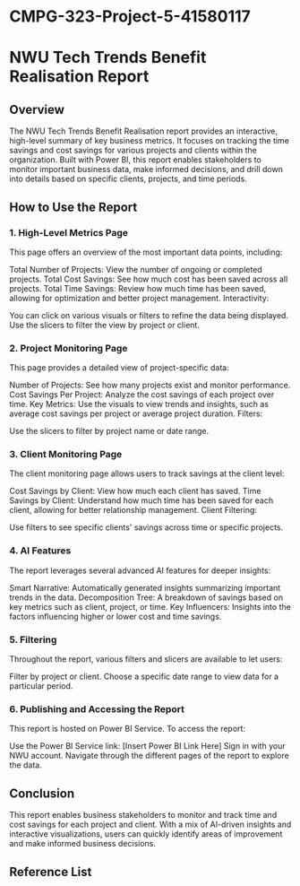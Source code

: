 # CMPG-323-Project-5-41580117
# NWU Tech Trends Benefit Realisation Report
## Overview
The NWU Tech Trends Benefit Realisation report provides an interactive, high-level summary of key business metrics. It focuses on tracking the time savings and cost savings for various projects and clients within the organization. Built with Power BI, this report enables stakeholders to monitor important business data, make informed decisions, and drill down into details based on specific clients, projects, and time periods.

## How to Use the Report
### 1. High-Level Metrics Page
This page offers an overview of the most important data points, including:

Total Number of Projects: View the number of ongoing or completed projects.
Total Cost Savings: See how much cost has been saved across all projects.
Total Time Savings: Review how much time has been saved, allowing for optimization and better project management.
Interactivity:

You can click on various visuals or filters to refine the data being displayed.
Use the slicers to filter the view by project or client.
### 2. Project Monitoring Page
This page provides a detailed view of project-specific data:

Number of Projects: See how many projects exist and monitor performance.
Cost Savings Per Project: Analyze the cost savings of each project over time.
Key Metrics: Use the visuals to view trends and insights, such as average cost savings per project or average project duration.
Filters:

Use the slicers to filter by project name or date range.
### 3. Client Monitoring Page
The client monitoring page allows users to track savings at the client level:

Cost Savings by Client: View how much each client has saved.
Time Savings by Client: Understand how much time has been saved for each client, allowing for better relationship management.
Client Filtering:

Use filters to see specific clients' savings across time or specific projects.
### 4. AI Features
The report leverages several advanced AI features for deeper insights:

Smart Narrative: Automatically generated insights summarizing important trends in the data.
Decomposition Tree: A breakdown of savings based on key metrics such as client, project, or time.
Key Influencers: Insights into the factors influencing higher or lower cost and time savings.
### 5. Filtering
Throughout the report, various filters and slicers are available to let users:

Filter by project or client.
Choose a specific date range to view data for a particular period.
### 6. Publishing and Accessing the Report
This report is hosted on Power BI Service. To access the report:

Use the Power BI Service link: [Insert Power BI Link Here]
Sign in with your NWU account.
Navigate through the different pages of the report to explore the data.
## Conclusion
This report enables business stakeholders to monitor and track time and cost savings for each project and client. With a mix of AI-driven insights and interactive visualizations, users can quickly identify areas of improvement and make informed business decisions.

## Reference List


